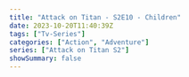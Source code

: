 ```yaml
---
title: "Attack on Titan - S2E10 - Children"
date: 2023-10-20T11:40:39Z
tags: ["Tv-Series"]
categories: ["Action", "Adventure"]
series: ["Attack on Titan S2"]
showSummary: false
---
```


  <mux-player stream-type="on-demand"
  src="https://kp3d-my.sharepoint.com/personal/ryoo_kp3d_onmicrosoft_com/_layouts/15/download.aspx?share=EY6ceGeLKmpFgVhOO6kSzcgBZIzRdkbkW55xRHAU5qyS4w" prefer-playback="mse" controls>
  </mux-player>
  
  
  <script src="https://cdn.jsdelivr.net/npm/@mux/mux-player"></script>
  
 <script type="application/ld+json">
 {
  "@context": "https://schema.org/",
  "@type": "VideoObject",
  "name": "Attack on Titan - S2E10 - Children",
  "contentUrl": "https://stream.mux.com/a01fV7FvvvAxl8qDkkdv8Xmi84B6PBUIMN1AZL1l5p1E.m3u8",
  "thumbnailUrl": "https://www.themoviedb.org/t/p/original/1ptv8xOQI87ESiLPeZZ9XYAkAL3.jpg?width=314&fit_mode=preserve&time=25",
  "uploadDate": "2023-10-20T11:40:39Z",
}

</script>
